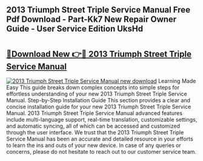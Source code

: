 ## 2013 Triumph Street Triple Service Manual Free Pdf Download - Part-Kk7 New Repair Owner Guide - User Service Edition UksHd

# <h2><a href="http://cf29611.oget.top/?id=2013+Triumph+Street+Triple+Service+Manual">🔗Download New 👉🔴 2013 Triumph Street Triple Service Manual</a></h2>

[![2013 Triumph Street Triple Service Manual new download](https://i.imgur.com/5g1atiW.png)](http://cf29611.oget.top/?id=2013+Triumph+Street+Triple+Service+Manual)
Learning Made Easy This guide breaks down complex concepts into simple steps for effortless understanding of your new 2013 Triumph Street Triple Service Manual. Step-by-Step Installation Guide This section provides a clear and concise installation guide for your new 2013 Triumph Street Triple Service Manual. 2013 Triumph Street Triple Service Manual advanced features include multi-language support, real-time translation, customizable settings, and automatic syncing, all of which can be accessed and customized through the user interface. We trust that the 2013 Triumph Street Triple Service Manual has been an accurate and detailed resource in your efforts to learn the ins and outs of your new device. In case of any queries or concerns, please do not hesitate to reach out to our customer service team.
